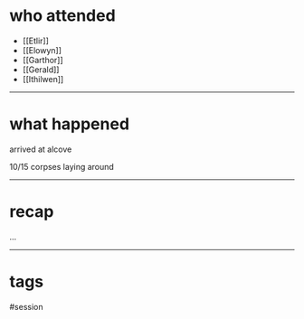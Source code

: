 # who attended

- [[Etlir]]
- [[Elowyn]]
- [[Garthor]]
- [[Gerald]]
- [[Ithilwen]]

---
# what happened

arrived at alcove

10/15 corpses laying around



---
# recap

...

---
# tags

#session